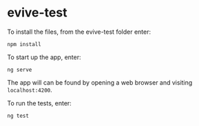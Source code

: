 # evive-test

To install the files, from the evive-test folder enter:

`npm install`

To start up the app, enter:

`ng serve`

The app will can be found by opening a web browser and visiting `localhost:4200`.

To run the tests, enter:

`ng test`
